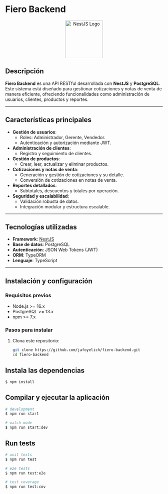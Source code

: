# Fiero Backend

<p align="center">
  <img src="https://nestjs.com/img/logo-small.svg" width="120" alt="NestJS Logo" />
</p>

## Descripción

**Fiero Backend** es una API RESTful desarrollada con **NestJS** y **PostgreSQL**. Este sistema está diseñado para gestionar cotizaciones y notas de venta de manera eficiente, ofreciendo funcionalidades como administración de usuarios, clientes, productos y reportes.

---

## Características principales

- **Gestión de usuarios**:
    - Roles: Administrador, Gerente, Vendedor.
    - Autenticación y autorización mediante JWT.
- **Administración de clientes**:
    - Registro y seguimiento de clientes.
- **Gestión de productos**:
    - Crear, leer, actualizar y eliminar productos.
- **Cotizaciones y notas de venta**:
    - Generación y gestión de cotizaciones y su detalle.
    - Conversión de cotizaciones en notas de venta.
- **Reportes detallados**:
    - Subtotales, descuentos y totales por operación.
- **Seguridad y escalabilidad**:
    - Validación robusta de datos.
    - Integración modular y estructura escalable.

---

## Tecnologías utilizadas

- **Framework**: [NestJS](https://nestjs.com)
- **Base de datos**: PostgreSQL
- **Autenticación**: JSON Web Tokens (JWT)
- **ORM**: TypeORM
- **Lenguaje**: TypeScript

---

## Instalación y configuración

### Requisitos previos
- Node.js >= 16.x
- PostgreSQL >= 13.x
- npm >= 7.x

### Pasos para instalar
1. Clona este repositorio:
   ```bash
   git clone https://github.com/jafoyelich/fiero-backend.git
   cd fiero-backend
## Instala las dependencias

```bash
$ npm install
```

## Compilar y ejecutar la aplicación

```bash
# development
$ npm run start

# watch mode
$ npm run start:dev

```

## Run tests

```bash
# unit tests
$ npm run test

# e2e tests
$ npm run test:e2e

# test coverage
$ npm run test:cov
```